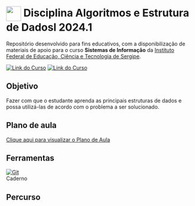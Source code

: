 <h1>
    <img align="center" width="40px" src="rc/Util/ifs.png">
    <span> Disciplina Algoritmos e Estrutura de Dadosl 2024.1</span>
</h1>

Repositório desenvolvido para fins educativos, com a disponibilização de materiais de apoio para o curso **Sistemas de Informação** da [Instituto Federal de Educação, Ciência e Tecnologia de Sergipe](https://www.ifs.edu.br/).

[![Link do Curso](https://img.shields.io/badge/▶-000?style=for-the-badge&logo=movie&logoColor=E94D5F)](https://www.ifs.edu.br/lagarto.html) 
[![Link do Curso](https://img.shields.io/badge/Acesse%20o%20Curso%20na%20Plataforma-E94D5F?style=for-the-badge)](https://www.ifs.edu.br/lagarto.html)

## Objetivo
Fazer com que o estudante aprenda as principais estruturas de dados e possa utilizá-las de acordo com o problema a ser solucionado.

## Plano de aula
[Clique aqui para visualizar o Plano de Aula](src/Util/plano-de-aula.pdf)


## Ferramentas
[![Git](https://img.shields.io/badge/Git-000?style=for-the-badge&logo=git&logoColor=E94D5F)](https://git-scm.com/doc) 
<br>
Caderno
<br>

## Percurso



